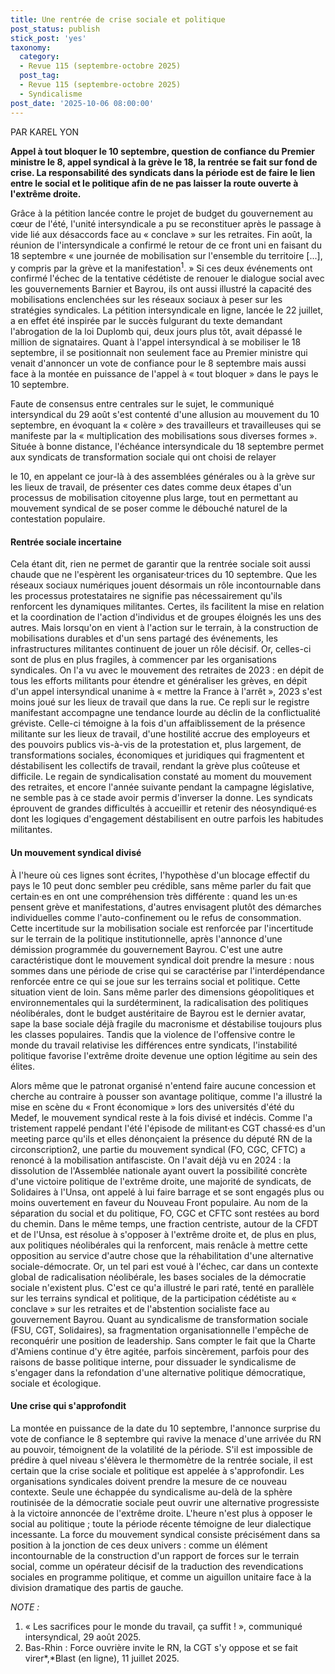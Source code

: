 ```yaml
---
title: Une rentrée de crise sociale et politique
post_status: publish
stick_post: 'yes'
taxonomy:
  category:
  - Revue 115 (septembre-octobre 2025)
  post_tag:
  - Revue 115 (septembre-octobre 2025)
  - Syndicalisme
post_date: '2025-10-06 08:00:00'
---
```


PAR KAREL YON

**Appel à tout bloquer le 10 septembre, question de confiance du Premier ministre le 8, appel syndical à la grève le 18, la rentrée se fait sur fond de crise. La responsabilité des syndicats dans la période est de faire le lien entre le social et le politique afin de ne pas laisser la route ouverte à l'extrême droite.**

Grâce à la pétition lancée contre le projet de budget du gouvernement au cœur de l'été, l'unité intersyndicale a pu se reconstituer après le passage à vide lié aux désaccords face au « conclave » sur les retraites. Fin août, la réunion de l'intersyndicale a confirmé le retour de ce front uni en faisant du 18 septembre « une journée de mobilisation sur l'ensemble du territoire [...], y compris par la grève et la manifestation<sup>1</sup>. » Si ces deux événements ont confirmé l'échec de la tentative cédétiste de renouer le dialogue social avec les gouvernements Barnier et Bayrou, ils ont aussi illustré la capacité des mobilisations enclenchées sur les réseaux sociaux à peser sur les stratégies syndicales. La pétition intersyndicale en ligne, lancée le 22 juillet, a en effet été inspirée par le succès fulgurant du texte demandant l'abrogation de la loi Duplomb qui, deux jours plus tôt, avait dépassé le million de signataires. Quant à l'appel intersyndical à se mobiliser le 18 septembre, il se positionnait non seulement face au Premier ministre qui venait d'annoncer un vote de confiance pour le 8 septembre mais aussi face à la montée en puissance de l'appel à « tout bloquer » dans le pays le 10 septembre.

Faute de consensus entre centrales sur le sujet, le communiqué intersyndical du 29 août s'est contenté d'une allusion au mouvement du 10 septembre, en évoquant la « colère » des travailleurs et travailleuses qui se manifeste par la « multiplication des mobilisations sous diverses formes ». Située à bonne distance, l'échéance intersyndicale du 18 septembre permet aux syndicats de transformation sociale qui ont choisi de relayer

le 10, en appelant ce jour-là à des assemblées générales ou à la grève sur les lieux de travail, de présenter ces dates comme deux étapes d'un processus de mobilisation citoyenne plus large, tout en permettant au mouvement syndical de se poser comme le débouché naturel de la contestation populaire.

#### Rentrée sociale incertaine

Cela étant dit, rien ne permet de garantir que la rentrée sociale soit aussi chaude que ne l'espèrent les organisateur·trices du 10 septembre. Que les réseaux sociaux numériques jouent désormais un rôle incontournable dans les processus protestataires ne signifie pas nécessairement qu'ils renforcent les dynamiques militantes. Certes, ils facilitent la mise en relation et la coordination de l'action d'individus et de groupes éloignés les uns des autres. Mais lorsqu'on en vient à l'action sur le terrain, à la construction de mobilisations durables et d'un sens partagé des événements, les infrastructures militantes continuent de jouer un rôle décisif. Or, celles-ci sont de plus en plus fragiles, à commencer par les organisations syndicales. On l'a vu avec le mouvement des retraites de 2023 : en dépit de tous les efforts militants pour étendre et généraliser les grèves, en dépit d'un appel intersyndical unanime à « mettre la France à l'arrêt », 2023 s'est moins joué sur les lieux de travail que dans la rue. Ce repli sur le registre manifestant accompagne une tendance lourde au déclin de la conflictualité gréviste. Celle-ci témoigne à la fois d'un affaiblissement de la présence militante sur les lieux de travail, d'une hostilité accrue des employeurs et des pouvoirs publics vis-à-vis de la protestation et, plus largement, de transformations sociales, économiques et juridiques qui fragmentent et déstabilisent les collectifs de travail, rendant la grève plus coûteuse et difficile. Le regain de syndicalisation constaté au moment du mouvement des retraites, et encore l'année suivante pendant la campagne législative, ne semble pas à ce stade avoir permis d'inverser la donne. Les syndicats éprouvent de grandes difficultés à accueillir et retenir des néosyndiqué·es dont les logiques d'engagement déstabilisent en outre parfois les habitudes militantes.

#### Un mouvement syndical divisé

À l'heure où ces lignes sont écrites, l'hypothèse d'un blocage effectif du pays le 10 peut donc sembler peu crédible, sans même parler du fait que certain·es en ont une compréhension très différente : quand les un·es pensent grève et manifestations, d'autres envisagent plutôt des démarches individuelles comme l'auto-confinement ou le refus de consommation. Cette incertitude sur la mobilisation sociale est renforcée par l'incertitude sur le terrain de la politique institutionnelle, après l'annonce d'une démission programmée du gouvernement Bayrou. C'est une autre caractéristique dont le mouvement syndical doit prendre la mesure : nous sommes dans une période de crise qui se caractérise par l'interdépendance renforcée entre ce qui se joue sur les terrains social et politique. Cette situation vient de loin. Sans même parler des dimensions géopolitiques et environnementales qui la surdéterminent, la radicalisation des politiques néolibérales, dont le budget austéritaire de Bayrou est le dernier avatar, sape la base sociale déjà fragile du macronisme et déstabilise toujours plus les classes populaires. Tandis que la violence de l'offensive contre le monde du travail relativise les différences entre syndicats, l'instabilité politique favorise l'extrême droite devenue une option légitime au sein des élites.

Alors même que le patronat organisé n'entend faire aucune concession et cherche au contraire à pousser son avantage politique, comme l'a illustré la mise en scène du « Front économique » lors des universités d'été du Medef, le mouvement syndical reste à la fois divisé et indécis. Comme l'a tristement rappelé pendant l'été l'épisode de militant·es CGT chassé·es d'un meeting parce qu'ils et elles dénonçaient la présence du député RN de la circonscription2, une partie du mouvement syndical (FO, CGC, CFTC) a renoncé à la mobilisation antifasciste. On l'avait déjà vu en 2024 : la dissolution de l'Assemblée nationale ayant ouvert la possibilité concrète d'une victoire politique de l'extrême droite, une majorité de syndicats, de Solidaires à l'Unsa, ont appelé à lui faire barrage et se sont engagés plus ou moins ouvertement en faveur du Nouveau Front populaire. Au nom de la séparation du social et du politique, FO, CGC et CFTC sont restées au bord du chemin. Dans le même temps, une fraction centriste, autour de la CFDT et de l'Unsa, est résolue à s'opposer à l'extrême droite et, de plus en plus, aux politiques néolibérales qui la renforcent, mais renâcle à mettre cette opposition au service d'autre chose que la réhabilitation d'une alternative sociale-démocrate. Or, un tel pari est voué à l'échec, car dans un contexte global de radicalisation néolibérale, les bases sociales de la démocratie sociale n'existent plus. C'est ce qu'a illustré le pari raté, tenté en parallèle sur les terrains syndical et politique, de la participation cédétiste au « conclave » sur les retraites et de l'abstention socialiste face au gouvernement Bayrou. Quant au syndicalisme de transformation sociale (FSU, CGT, Solidaires), sa fragmentation organisationnelle l'empêche de reconquérir une position de leadership. Sans compter le fait que la Charte d'Amiens continue d'y être agitée, parfois sincèrement, parfois pour des raisons de basse politique interne, pour dissuader le syndicalisme de s'engager dans la refondation d'une alternative politique démocratique, sociale et écologique.

#### Une crise qui s'approfondit

La montée en puissance de la date du 10 septembre, l'annonce surprise du vote de confiance le 8 septembre qui ravive la menace d'une arrivée du RN au pouvoir, témoignent de la volatilité de la période. S'il est impossible de prédire à quel niveau s'élèvera le thermomètre de la rentrée sociale, il est certain que la crise sociale et politique est appelée à s'approfondir. Les organisations syndicales doivent prendre la mesure de ce nouveau contexte. Seule une échappée du syndicalisme au-delà de la sphère routinisée de la démocratie sociale peut ouvrir une alternative progressiste à la victoire annoncée de l'extrême droite. L'heure n'est plus à opposer le social au politique ; toute la période récente témoigne de leur dialectique incessante. La force du mouvement syndical consiste précisément dans sa position à la jonction de ces deux univers : comme un élément incontournable de la construction d'un rapport de forces sur le terrain social, comme un opérateur décisif de la traduction des revendications sociales en programme politique, et comme un aiguillon unitaire face à la division dramatique des partis de gauche.

*NOTE :*

1. « Les sacrifices pour le monde du travail, ça suffit ! », communiqué intersyndical, 29 août 2025.
2. Bas-Rhin : Force ouvrière invite le RN, la CGT s'y oppose et se fait virer*,*Blast (en ligne), 11 juillet 2025.